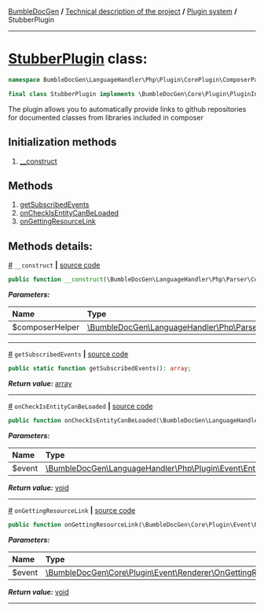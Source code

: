 [BumbleDocGen](../../README.md) **/**
[Technical description of the project](../readme.md) **/**
[Plugin system](../04_pluginSystem.md) **/**
StubberPlugin

---


# [StubberPlugin](https://github.com/bumble-tech/bumble-doc-gen/blob/master/src/LanguageHandler/Php/Plugin/CorePlugin/ComposerPackagesStubber/StubberPlugin.php#L15) class:

```php
namespace BumbleDocGen\LanguageHandler\Php\Plugin\CorePlugin\ComposerPackagesStubber;

final class StubberPlugin implements \BumbleDocGen\Core\Plugin\PluginInterface, \Symfony\Component\EventDispatcher\EventSubscriberInterface
```
The plugin allows you to automatically provide links to github repositories for documented classes from libraries included in composer

## Initialization methods

1. [__construct](#m-construct) 
## Methods

1. [getSubscribedEvents](#mgetsubscribedevents) 
1. [onCheckIsEntityCanBeLoaded](#moncheckisentitycanbeloaded) 
1. [onGettingResourceLink](#mongettingresourcelink) 

## Methods details:

<a name="m-construct" href="#m-construct">#</a> `__construct`  **|** [source code](https://github.com/bumble-tech/bumble-doc-gen/blob/master/src/LanguageHandler/Php/Plugin/CorePlugin/ComposerPackagesStubber/StubberPlugin.php#L19)
```php
public function __construct(\BumbleDocGen\LanguageHandler\Php\Parser\ComposerHelper $composerHelper);
```

***Parameters:***

| Name | Type | Description |
|:-|:-|:-|
$composerHelper | [\BumbleDocGen\LanguageHandler\Php\Parser\ComposerHelper](https://github.com/bumble-tech/bumble-doc-gen/blob/master/src/LanguageHandler/Php/Parser/ComposerHelper.php) | - |

---

<a name="mgetsubscribedevents" href="#mgetsubscribedevents">#</a> `getSubscribedEvents`  **|** [source code](https://github.com/bumble-tech/bumble-doc-gen/blob/master/src/LanguageHandler/Php/Plugin/CorePlugin/ComposerPackagesStubber/StubberPlugin.php#L23)
```php
public static function getSubscribedEvents(): array;
```

***Return value:*** [array](https://www.php.net/manual/en/language.types.array.php)

---

<a name="moncheckisentitycanbeloaded" href="#moncheckisentitycanbeloaded">#</a> `onCheckIsEntityCanBeLoaded`  **|** [source code](https://github.com/bumble-tech/bumble-doc-gen/blob/master/src/LanguageHandler/Php/Plugin/CorePlugin/ComposerPackagesStubber/StubberPlugin.php#L60)
```php
public function onCheckIsEntityCanBeLoaded(\BumbleDocGen\LanguageHandler\Php\Plugin\Event\Entity\OnCheckIsEntityCanBeLoaded $event): void;
```

***Parameters:***

| Name | Type | Description |
|:-|:-|:-|
$event | [\BumbleDocGen\LanguageHandler\Php\Plugin\Event\Entity\OnCheckIsEntityCanBeLoaded](https://github.com/bumble-tech/bumble-doc-gen/blob/master/src/LanguageHandler/Php/Plugin/Event/Entity/OnCheckIsEntityCanBeLoaded.php) | - |

***Return value:*** [void](https://www.php.net/manual/en/language.types.void.php)

---

<a name="mongettingresourcelink" href="#mongettingresourcelink">#</a> `onGettingResourceLink`  **|** [source code](https://github.com/bumble-tech/bumble-doc-gen/blob/master/src/LanguageHandler/Php/Plugin/CorePlugin/ComposerPackagesStubber/StubberPlugin.php#L34)
```php
public function onGettingResourceLink(\BumbleDocGen\Core\Plugin\Event\Renderer\OnGettingResourceLink $event): void;
```

***Parameters:***

| Name | Type | Description |
|:-|:-|:-|
$event | [\BumbleDocGen\Core\Plugin\Event\Renderer\OnGettingResourceLink](https://github.com/bumble-tech/bumble-doc-gen/blob/master/src/Core/Plugin/Event/Renderer/OnGettingResourceLink.php) | - |

***Return value:*** [void](https://www.php.net/manual/en/language.types.void.php)

---
